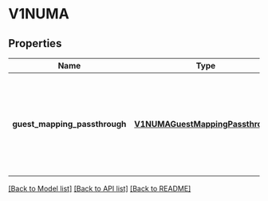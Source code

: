 # V1NUMA

## Properties
Name | Type | Description | Notes
------------ | ------------- | ------------- | -------------
**guest_mapping_passthrough** | [**V1NUMAGuestMappingPassthrough**](V1NUMAGuestMappingPassthrough.md) | GuestMappingPassthrough will create an efficient guest topology based on host CPUs exclusively assigned to a pod. The created topology ensures that memory and CPUs on the virtual numa nodes never cross boundaries of host numa nodes. | [optional] 

[[Back to Model list]](../README.md#documentation-for-models) [[Back to API list]](../README.md#documentation-for-api-endpoints) [[Back to README]](../README.md)



